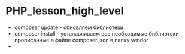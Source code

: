 # PHP_lesson_high_level

- composer update - обновляем библиотеки
- composer install - устанавливаем все необходимые библиотеки прописанные в файле composer.json в папку vendor
- 
